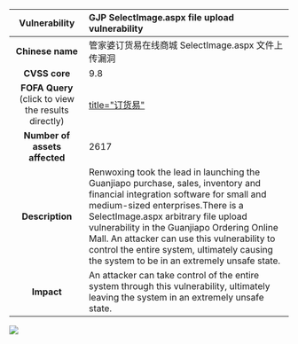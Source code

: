 
|   **Vulnerability**  | 	GJP SelectImage.aspx file upload vulnerability  |
| :----:   | :-----|
|  **Chinese name**  | 	管家婆订货易在线商城 SelectImage.aspx 文件上传漏洞 |
| **CVSS core**  | 9.8 |
| **FOFA Query**  (click to view the results directly)| [title="订货易"](https://en.fofa.info/result?qbase64=dGl0bGU9Iuiuoui0p%2BaYkyI%3D) |
| **Number of assets affected**  | 	2617 |
| **Description**  | 	Renwoxing took the lead in launching the Guanjiapo purchase, sales, inventory and financial integration software for small and medium-sized enterprises.There is a SelectImage.aspx arbitrary file upload vulnerability in the Guanjiapo Ordering Online Mall. An attacker can use this vulnerability to control the entire system, ultimately causing the system to be in an extremely unsafe state. |
| **Impact** | An attacker can take control of the entire system through this vulnerability, ultimately leaving the system in an extremely unsafe state. |

![](https://s3.bmp.ovh/imgs/2023/09/15/68d54cb7ae080127.gif)
